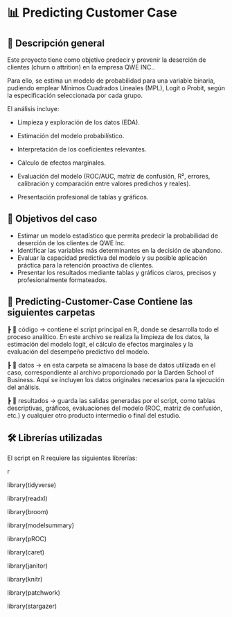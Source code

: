 # 📊 Predicting Customer Case

## 🧩 Descripción general

Este proyecto tiene como objetivo predecir y prevenir la deserción de clientes (churn o attrition) en la empresa QWE INC..

Para ello, se estima un modelo de probabilidad para una variable binaria, pudiendo emplear Mínimos Cuadrados Lineales (MPL), Logit o Probit, según la especificación seleccionada por cada grupo.

El análisis incluye:

- Limpieza y exploración de los datos (EDA).

- Estimación del modelo probabilístico.

- Interpretación de los coeficientes relevantes.

- Cálculo de efectos marginales.

- Evaluación del modelo (ROC/AUC, matriz de confusión, R², errores, calibración y comparación entre valores predichos y reales).

- Presentación profesional de tablas y gráficos.

## 🎯 Objetivos del caso

- Estimar un modelo estadístico que permita predecir la probabilidad de deserción de los clientes de QWE Inc.
- Identificar las variables más determinantes en la decisión de abandono.
- Evaluar la capacidad predictiva del modelo y su posible aplicación práctica para la retención proactiva de clientes.
- Presentar los resultados mediante tablas y gráficos claros, precisos y profesionalmente formateados.

## 📂 Predicting-Customer-Case Contiene las siguientes carpetas

  ┣ 📁 código →  contiene el script principal en R, donde se desarrolla todo el proceso analítico. En este archivo se realiza la limpieza de los datos, la estimación del modelo logit, el cálculo de efectos marginales y la evaluación del desempeño predictivo del modelo.
  
  ┣ 📁 datos  → en esta carpeta se almacena la base de datos utilizada en el caso, correspondiente al archivo proporcionado por la Darden School of Business. Aquí se incluyen los datos originales necesarios para la ejecución del análisis.
  
  ┣ 📁 resultados  → guarda las salidas generadas por el script, como tablas descriptivas, gráficos, evaluaciones del modelo (ROC, matriz de confusión, etc.) y cualquier otro producto intermedio o final del estudio.


## 🛠️ Librerías utilizadas

El script en R requiere las siguientes librerías:

r

library(tidyverse)

library(readxl)

library(broom)

library(modelsummary)

library(pROC)

library(caret)

library(janitor)

library(knitr)

library(patchwork)

library(stargazer)



